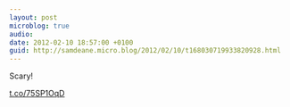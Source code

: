 ```yaml
---
layout: post
microblog: true
audio: 
date: 2012-02-10 18:57:00 +0100
guid: http://samdeane.micro.blog/2012/02/10/t168030719933820928.html
---
```

Scary!

[t.co/75SP1OqD](http://t.co/75SP1OqD)
